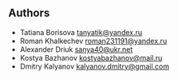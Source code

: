 ## Authors
- Tatiana Borisova [tanyatik@yandex.ru](mailto:tanyatik@yandex.ru)
- Roman Khalkechev [roman231191@yandex.ru](mailto:roman231191@yandex.ru)
- Alexander Driuk [sanya40@ukr.net](mailto:sanya40@ukr.net)
- Kostya Bazhanov [kostyabazhanov@mail.ru](mailto:kostyabazhanov@mail.ru)
- Dmitry Kalyanov [kalyanov.dmitry@gmail.com](mailto:kalyanov.dmitry@gmail.com)
